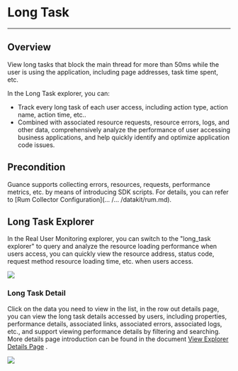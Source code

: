 # Long Task
---

## Overview

View long tasks that block the main thread for more than 50ms while the user is using the application, including page addresses, task time spent, etc.

In the Long Task explorer, you can:

- Track every long task of each user access, including action type, action name, action time, etc..
- Combined with associated resource requests, resource errors, logs, and other data, comprehensively analyze the performance of user accessing business applications, and help quickly identify and optimize application code issues.

## Precondition

Guance supports collecting errors, resources, requests, performance metrics, etc. by means of introducing SDK scripts. For details, you can refer to [Rum Collector Configuration](... /... /datakit/rum.md).

## Long Task Explorer

In the Real User Monitoring explorer, you can switch to the "long_task explorer" to query and analyze the resource loading performance when users access, you can quickly view the resource address, status code, request method resource loading time, etc. when users access.

![](../img/1.rum_longtask_1.png)

### Long Task Detail

Click on the data you need to view in the list, in the row out details page, you can view the long task details accessed by users, including properties, performance details, associated links, associated errors, associated logs, etc., and support viewing performance details by filtering and searching. More details page introduction can be found in the document [View Explorer Details Page](view.md) .

![](../img/1.rum_longtask_2.png)

